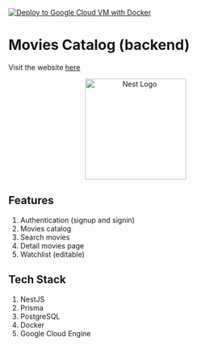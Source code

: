 [![Deploy to Google Cloud VM with Docker](https://github.com/iqbalpa/movies-catalog-backend/actions/workflows/deploy.yml/badge.svg)](https://github.com/iqbalpa/movies-catalog-backend/actions/workflows/deploy.yml)

# Movies Catalog (backend)

Visit the website [here](https://iqbalpa-movies-catalog.vercel.app/)

<p align="center">
  <a href="http://nestjs.com/" target="blank"><img src="https://nestjs.com/img/logo-small.svg" width="200" alt="Nest Logo" /></a>
</p>

## Features
1. Authentication (signup and signin)
2. Movies catalog
3. Search movies
4. Detail movies page
5. Watchlist (editable)

## Tech Stack
1. NestJS
2. Prisma
3. PostgreSQL
4. Docker
5. Google Cloud Engine

